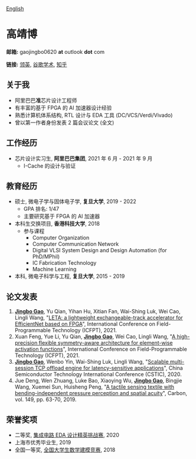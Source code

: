 [English](/)

# 高靖博

**邮箱:** gaojingbo0620 **at** outlook **dot** com

**链接:** [领英](https://www.linkedin.com/in/jingbo-gao/), [谷歌学术](https://scholar.google.com/citations?user=auk2qrcAAAAJ), [知乎](https://www.zhihu.com/people/gao-jing-bo-61/)

## 关于我

* 阿里巴巴**准**芯片设计工程师
* 有丰富的基于 FPGA 的 AI 加速器设计经验
* 熟悉计算机体系结构, RTL 设计与 EDA 工具 (DC/VCS/Verdi/Vivado)
* 曾以第一作者身份发表 2 篇会议论文 (全文)

## 工作经历

* 芯片设计实习生, **阿里巴巴集团**, 2021 年 6 月 - 2021 年 9 月
    * I-Cache 的设计与验证

## 教育经历

* 硕士, 微电子学与固体电子学, **复旦大学**, 2019 - 2022
    * GPA 排名: 1/47
    * 主要研究基于 FPGA 的 AI 加速器
* 本科生交换项目, **香港科技大学**, 2018
    * 参与课程
        * Computer Organization
        * Computer Communication Network
        * Digital VLSI System Design and Design Automation (for PhD/MPhil)
        * IC Fabrication Technology
        * Machine Learning
* 本科, 微电子科学与工程, **复旦大学**, 2015 - 2019

## 论文发表

1. <u>**Jingbo Gao**</u>, Yu Qian, Yihan Hu, Xitian Fan, Wai-Shing Luk, Wei Cao, Lingli Wang, "[LETA: a lightweight exchangeable-track accelerator for EfficientNet based on FPGA](https://ieeexplore.ieee.org/document/9609919/)", International Conference on Field-Programmable Technology (ICFPT), 2021.
2. Xuan Feng, Yue Li, Yu Qian, <u>**Jingbo Gao**</u>, Wei Cao, Lingli Wang, "[A high-precision flexible symmetry-aware
architecture for element-wise activation functions](https://ieeexplore.ieee.org/document/9609865/)", International Conference on Field-Programmable Technology (ICFPT), 2021.
3. <u>**Jingbo Gao**</u>, Wenbo Yin, Wai-Shing Luk, Lingli Wang, "[Scalable multi-session TCP offload engine for latency-sensitive applications](https://ieeexplore.ieee.org/document/9282453/)", China Semiconductor Technology International Conference (CSTIC), 2020.
4. Jue Deng, Wen Zhuang, Luke Bao, Xiaoying Wu, <u>**Jingbo Gao**</u>, Bingjie Wang, Xuemei Sun, Huisheng Peng, "[A tactile sensing textile with bending-independent pressure perception and spatial acuity](https://www.sciencedirect.com/science/article/pii/S0008622319303422/)", Carbon, vol. 149, pp. 63-70, 2019.

## 荣誉奖项

* 二等奖, [集成电路 EDA 设计精英挑战赛](https://eda.icisc.cn/), 2020
* 上海市优秀毕业生, 2019
* 全国一等奖, [全国大学生数学建模竞赛](http://www.mcm.edu.cn/), 2018